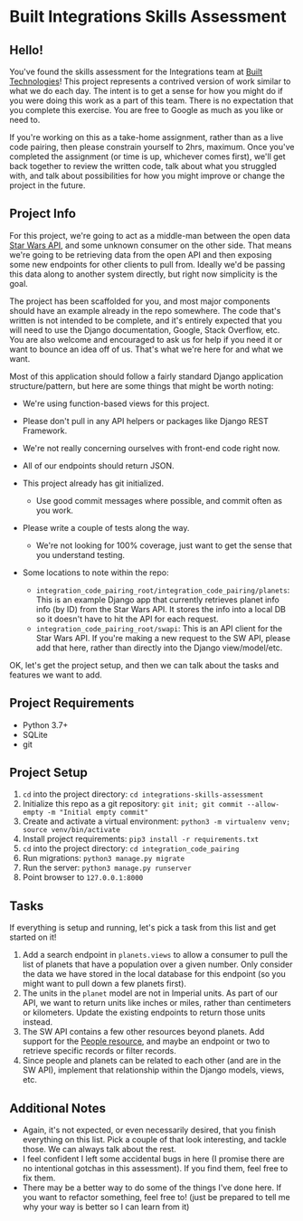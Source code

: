 # Built Integrations Skills Assessment

## Hello!

You've found the skills assessment for the Integrations team at [Built Technologies](https://getbuilt.com/)!
This project represents a contrived version of work similar to what we do each day.
The intent is to get a sense for how you might do if you were doing this work as a part of this team.
There is no expectation that you complete this exercise.
You are free to Google as much as you like or need to.

If you're working on this as a take-home assignment, rather than as a live code pairing, then please constrain yourself to 2hrs, maximum.
Once you've completed the assignment (or time is up, whichever comes first), we'll get back together to review the written code, talk about what you struggled with, and talk about possibilities for how you might improve or change the project in the future.


## Project Info

For this project, we're going to act as a middle-man between the open data [Star Wars API](https://swapi.dev/), and some unknown consumer on the other side. That means we're going to be retrieving data from the open API and then exposing some new endpoints for other clients to pull from. Ideally we'd be passing this data along to another system directly, but right now simplicity is the goal.

The project has been scaffolded for you, and most major components should have an example already in the repo somewhere. The code that's written is not intended to be complete, and it's entirely expected that you will need to use the Django documentation, Google, Stack Overflow, etc. You are also welcome and encouraged to ask us for help if you need it or want to bounce an idea off of us. That's what we're here for and what we want.

Most of this application should follow a fairly standard Django application structure/pattern, but here are some things that might be worth noting:

* We're using function-based views for this project.
* Please don't pull in any API helpers or packages like Django REST Framework.
* We're not really concerning ourselves with front-end code right now.
* All of our endpoints should return JSON.
* This project already has git initialized.
    * Use good commit messages where possible, and commit often as you work.

* Please write a couple of tests along the way.
    * We're not looking for 100% coverage, just want to get the sense that you understand testing.

* Some locations to note within the repo:

    * `integration_code_pairing_root/integration_code_pairing/planets`: This is an example Django app that currently retrieves planet info info (by ID) from the Star Wars API. It stores the info into a local DB so it doesn't have to hit the API for each request.
    * `integration_code_pairing_root/swapi`: This is an API client for the Star Wars API. If you're making a new request to the SW API, please add that here, rather than directly into the Django view/model/etc.

OK, let's get the project setup, and then we can talk about the tasks and features we want to add.

## Project Requirements

* Python 3.7+
* SQLite
* git


## Project Setup 

1. `cd` into the project directory: `cd integrations-skills-assessment`
2. Initialize this repo as a git repository: `git init; git commit --allow-empty -m "Initial empty commit"`
3. Create and activate a virtual environment: `python3 -m virtualenv venv; source venv/bin/activate`
4. Install project requirements: `pip3 install -r requirements.txt`
5. `cd` into the project directory: `cd integration_code_pairing`
6. Run migrations: `python3 manage.py migrate`
7. Run the server: `python3 manage.py runserver`
8. Point browser to `127.0.0.1:8000`


## Tasks

If everything is setup and running, let's pick a task from this list and get started on it!


1. Add a search endpoint in `planets.views` to allow a consumer to pull the list of planets that have a population over a given number. Only consider the data we have stored in the local database for this endpoint (so you might want to pull down a few planets first).
2. The units in the `planet` model are not in Imperial units. As part of our API, we want to return units like inches or miles, rather than centimeters or kilometers. Update the existing endpoints to return those units instead. 
3. The SW API contains a few other resources beyond planets. Add support for the [People resource](https://swapi.dev/documentation#people), and maybe an endpoint or two to retrieve specific records or filter records.
4. Since people and planets can be related to each other (and are in the SW API), implement that relationship within the Django models, views, etc.

## Additional Notes
* Again, it's not expected, or even necessarily desired, that you finish everything on this list. Pick a couple of that look interesting, and tackle those. We can always talk about the rest.
* I feel confident I left some accidental bugs in here (I promise there are no intentional gotchas in this assessment). If you find them, feel free to fix them.
* There may be a better way to do some of the things I've done here. If you want to refactor something, feel free to! (just be prepared to tell me why your way is better so I can learn from it)

